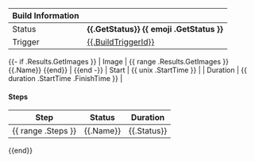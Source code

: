 | Build Information |   |
| ----------------- | - |
| Status  | **{{.GetStatus}} {{ emoji .GetStatus }}** |
| Trigger | [{{.BuildTriggerId}}](https://console.cloud.google.com/cloud-build/triggers/{{.BuildTriggerId}})
{{- if .Results.GetImages }}
| Image   | {{ range .Results.GetImages }}{{.Name}} {{end}} |
{{end -}}
| Start   | {{ unix .StartTime }} |
| Duration | {{ duration .StartTime .FinishTime }} |

#### Steps
| Step | Status | Duration |
| ---- | ------ | -------- |
{{ range .Steps }}| {{.Name}} | {{.Status}} | {{ duration .Timing.StartTime .Timing.EndTime }} |
{{end}}